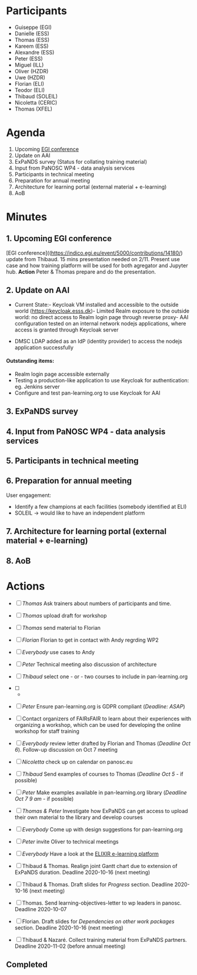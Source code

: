 Participants
=

* Guiseppe (EGI)
* Danielle (ESS)
* Thomas (ESS)
* Kareem (ESS)
* Alexandre (ESS)
* Peter (ESS)
* Miguel (ILL)
* Oliver (HZDR)
* Uwe (HZDR)
* Florian (ELI)
* Teodor (ELI)
* Thibaud (SOLEIL)
* Nicoletta (CERIC)
* Thomas (XFEL)


Agenda
=

1. Upcoming [EGI conference](https://indico.egi.eu/event/5000/contributions/14180/)
1. Update on AAI
1. ExPaNDS survey (Status for collating training material)
1. Input from PaNOSC WP4 - data analysis services
1. Participants in technical meeting
1. Preparation for annual meeting
1. Architecture for learning portal (external material + e-learning)
1. AoB


Minutes
=

## 1. Upcoming EGI conference

[EGI conference]((https://indico.egi.eu/event/5000/contributions/14180/) update from Thibaud. 15 mins presentation needed on 2/11. Present use case and how training platform will be used for both agregator and Jupyter hub. **Action** Peter & Thomas prepare and do the presentation.


## 2. Update on AAI

* Current State:- Keycloak VM installed and accessible to the outside world (https://keycloak.esss.dk)- Limited Realm exposure to the outside world: no direct access to Realm login page through reverse proxy- AAI configuration tested on an internal network nodejs applications, where access is granted through Keycloak server

* DMSC LDAP added as an IdP (identity provider) to access the nodejs application successfully

#### Outstanding items:
- Realm login page accessible externally
- Testing a production-like application to use Keycloak for authentication: eg. Jenkins server
- Configure and test pan-learning.org to use Keycloak for AAI

## 3. ExPaNDS survey 


## 4. Input from PaNOSC WP4 - data analysis services

## 5. Participants in technical meeting

## 6. Preparation for annual meeting
User engagement: 
* Identify a few champions at each facilities (somebody identified at ELI)
* SOLEIL -> would like to have an independent platform

## 7. Architecture for learning portal (external material + e-learning)

## 8. AoB



Actions
=
- [ ] *Thomas* Ask trainers about numbers of participants and time. 
- [ ] *Thomas* upload draft for workshop
- [ ] *Thomas* send material to Florian
- [ ] *Florian* Florian to get in contact with Andy regrding WP2
- [ ] *Everybody* use cases to Andy
- [ ] *Peter* Technical meeting also discussion of architecture
- [ ] *Thibaud* select one - or - two courses to include in pan-learning.org
- [ ] * 
- [ ] *Peter* Ensure pan-learning.org is GDPR compliant (*Deadline: ASAP*)
- [ ] Contact organizers of FAIRsFAIR to learn about their experiences with organizing a workshop, which can be used for developing the online workshop for staff training
- [ ] *Everybody* review letter drafted by Florian and Thomas (*Deadline Oct 6*). Follow-up discussion on Oct 7 meeting
- [ ] *Nicoletta* check up on calendar on panosc.eu
- [ ] *Thibaud* Send examples of courses to Thomas (*Deadline Oct 5* - if possible)
- [ ] *Peter* Make examples available in pan-learning.org library (*Deadline Oct 7 9 am* - if possible)
- [ ] *Thomas & Peter* Investigate how ExPaNDS can get access to upload their own material to the library and develop courses
- [ ] *Everybody* Come up with design suggestions for pan-learning.org
- [ ] *Peter* invite Oliver to technical meetings
- [ ] *Everybody* Have a look at the [ELIXIR e-learning platform](https://elixir.mf.uni-lj.si)
- [ ] Thibaud & Thomas. Realign joint Gantt chart due to extension of ExPaNDS duration. Deadline 2020-10-16 (next meeting)
- [ ] Thibaud & Thomas. Draft slides for *Progress* section. Deadline 2020-10-16 (next meeting)
- [ ] Thomas. Send learning-objectives-letter to wp leaders in panosc. Deadline 2020-10-07 
- [ ] Florian. Draft slides for *Dependencies on other work packages* section. Deadline 2020-10-16 (next meeting)
- [ ] Thibaud & Nazaré. Collect training material from ExPaNDS partners. Deadline 2020-11-02 (before annual meeting)


Completed
-


